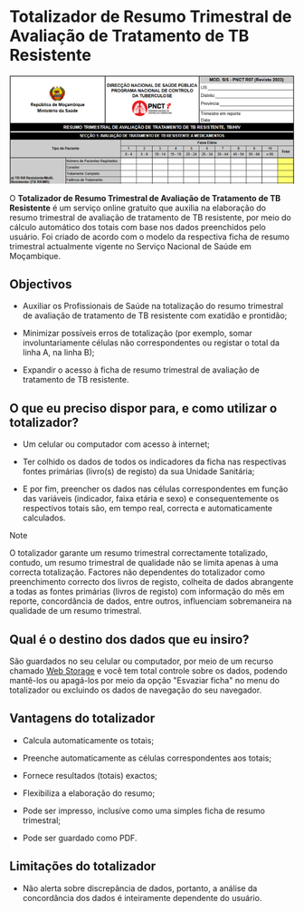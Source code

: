 # Totalizador de Resumo Trimestral de Avaliação de Tratamento de TB Resistente

![Trecho do Totalizador do Resumo Mensal de Notificação de TB e TB/HIV](imagens/totalizador-de-resumo-trimestral-de-avaliacao-de-tto-de-tb-resistente.png)

O **Totalizador de Resumo Trimestral de Avaliação de Tratamento de TB Resistente** é um serviço online gratuito que auxilia na elaboração do resumo trimestral de avaliação de tratamento de TB resistente, por meio do cálculo automático dos totais com base nos dados preenchidos pelo usuário. Foi criado de acordo com o modelo da respectiva ficha de resumo trimestral actualmente vigente no Serviço Nacional de Saúde em Moçambique.


## Objectivos

* Auxiliar os Profissionais de Saúde na totalização do resumo trimestral de avaliação de tratamento de TB resistente com exatidão e prontidão;

* Minimizar possíveis erros de totalização (por exemplo, somar involuntariamente células não correspondentes ou registar o total da linha A, na linha B);

* Expandir o acesso à ficha de resumo trimestral de avaliação de tratamento de TB resistente.


## O que eu preciso dispor para, e como utilizar o totalizador?

* Um celular ou computador com acesso à internet;

* Ter colhido os dados de todos os indicadores da ficha nas respectivas fontes primárias (livro(s) de registo) da sua Unidade Sanitária;

* E por fim, preencher os dados nas células correspondentes em função das variáveis (indicador, faixa etária e sexo) e consequentemente os respectivos totais são, em tempo real, correcta e automaticamente calculados.


>[!NOTE]
>
> O totalizador garante um resumo trimestral correctamente totalizado, contudo, um resumo trimestral de qualidade não se limita apenas à uma correcta totalização. Factores não dependentes do totalizador como preenchimento correcto dos livros de registo, colheita de dados abrangente a todas as fontes primárias (livros de registo) com informação do mês em reporte, concordância de dados, entre outros, influenciam sobremaneira na qualidade de um resumo trimestral.


## Qual é o destino dos dados que eu insiro?

São guardados no seu celular ou computador, por meio de um recurso chamado [Web Storage](https://developer.mozilla.org/pt-BR/docs/Web/API/Web_Storage_API) e você tem total controle sobre os dados, podendo mantê-los ou apagá-los por meio da opção "Esvaziar ficha" no menu do totalizador ou excluindo os dados de navegação do seu navegador.


## Vantagens do totalizador

* Calcula automaticamente os totais;

* Preenche automaticamente as células correspondentes aos totais;

* Fornece resultados (totais) exactos;

* Flexibiliza a elaboração do resumo;

* Pode ser impresso, inclusíve como uma simples ficha de resumo trimestral;

* Pode ser guardado como PDF.


## Limitações do totalizador

* Não alerta sobre discrepância de dados, portanto, a análise da concordância dos dados é inteiramente dependente do usuário.